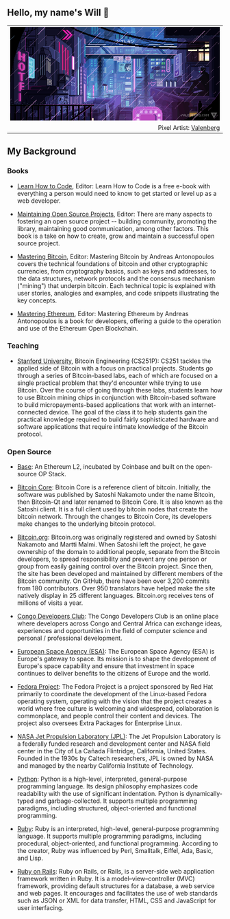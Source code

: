 ## Hello, my name's Will 👋
<table align="center">
  <tr>
    <td width="100%" align="center">
      <a href="https://wbnns.com/">
        <img src="https://github.com/wbnns/wbnns/raw/master/hello.gif">
      </a>
    </td>
  </tr>
  <tr>
    <td width="100%" align="right">
      Pixel Artist: <a href="https://www.deviantart.com/valenberg">Valenberg</a>
    </td>
  </tr>
</table>

## My Background

### Books

+ [Learn How to Code](https://howtocode.trek.io/), Editor: Learn How to Code is a free e-book with everything
  a person would need to know to get started or level up as a web developer.

+ [Maintaining Open Source
  Projects](https://books.thoughtbot.com/assets/maintaining-open-source-projects.pdf), Editor: There are many aspects to fostering
  an open source project -- building community, promoting the library,
maintaining good communication, among other factors. This book is a take on how
to create, grow and maintain a successful open source project.

+ [Mastering Bitcoin](https://github.com/bitcoinbook/bitcoinbook), Editor: Mastering Bitcoin by Andreas Antonopoulos covers
  the technical foundations of bitcoin and other cryptographic currencies, from
cryptography basics, such as keys and addresses, to the data structures, network
protocols and the consensus mechanism ("mining") that underpin bitcoin. Each
technical topic is explained with user stories, analogies and examples, and code
snippets illustrating the key concepts.

+ [Mastering Ethereum](https://github.com/ethereumbook/ethereumbook), Editor:  Mastering Ethereum by Andreas Antonopoulos is a
  book for developers, offering a guide to the operation and use of the Ethereum
Open Blockchain.

### Teaching

+ [Stanford University](https://crypto.stanford.edu/cs251_fall15/cs251p.html), Bitcoin Engineering (CS251P): CS251 tackles the applied
  side of Bitcoin with a focus on practical projects. Students go through a
series of Bitcoin-based labs, each of which are focused on a single practical
problem that they'd encounter while trying to use Bitcoin. Over the course of
going through these labs, students learn how to use Bitcoin mining chips in
conjunction with Bitcoin-based software to build micropayments-based
applications that work with an internet-connected device. The goal of the class
it to help students gain the practical knowledge required to build fairly
sophisticated hardware and software applications that require intimate knowledge
of the Bitcoin protocol.

### Open Source

+ [Base](https://base.org/): An Ethereum L2, incubated by Coinbase and built on the open-source OP Stack.

+ [Bitcoin Core](https://bitcoincore.org/): Bitcoin Core is a reference client of bitcoin. Initially, the software was
published by Satoshi Nakamoto under the name Bitcoin, then Bitcoin-Qt and later
renamed to Bitcoin Core. It is also known as the Satoshi client. It is a full
client used by bitcoin nodes that create the bitcoin network. Through the
changes to Bitcoin Core, its developers make changes to the underlying bitcoin
protocol.
 
+ [Bitcoin.org](https://bitcoin.org/): Bitcoin.org was originally registered and owned by Satoshi Nakamoto and Martti
Malmi. When Satoshi left the project, he gave ownership of the domain to
additional people, separate from the Bitcoin developers, to spread
responsibility and prevent any one person or group from easily gaining control
over the Bitcoin project. Since then, the site has been developed and maintained
by different members of the Bitcoin community. On GitHub, there have been over
3,200 commits from 180 contributors. Over 950 translators have helped make the
site natively display in 25 different languages. Bitcoin.org receives tens of
millions of visits a year.
 
+ [Congo Developers Club](https://congodevelopers.com/): The Congo Developers Club is an online place where developers across Congo and
Central Africa can exchange ideas, experiences and opportunities in the field of
computer science and personal / professional development.

+ [European Space Agency (ESA)](https://www.esa.int/): The European Space Agency (ESA) is Europe's gateway to space. Its mission is to
shape the development of Europe's space capability and ensure that investment in
space continues to deliver benefits to the citizens of Europe and the world.
 
+ [Fedora Project](https://getfedora.org/): The Fedora Project is a project sponsored by Red Hat primarily to coordinate the
development of the Linux-based Fedora operating system, operating with the
vision that the project creates a world where free culture is welcoming and
widespread, collaboration is commonplace, and people control their content and
devices. The project also oversees Extra Packages for Enterprise Linux.
 
+ [NASA Jet Propulsion Laboratory (JPL)](https://jpl.nasa.gov/): The Jet Propulsion Laboratory is a federally funded research and development
center and NASA field center in the City of La Cañada Flintridge, California,
United States. Founded in the 1930s by Caltech researchers, JPL is owned by NASA
and managed by the nearby California Institute of Technology.

+ [Python](https://python.org/): Python is a high-level, interpreted, general-purpose programming language. Its
design philosophy emphasizes code readability with the use of significant
indentation. Python is dynamically-typed and garbage-collected. It supports
multiple programming paradigms, including structured, object-oriented and
functional programming.
 
+ [Ruby](https://www.ruby-lang.org/): Ruby is an interpreted, high-level, general-purpose programming language. It
supports multiple programming paradigms, including procedural, object-oriented,
and functional programming. According to the creator, Ruby was influenced by
Perl, Smalltalk, Eiffel, Ada, Basic, and Lisp.
 
+ [Ruby on Rails](https://rubyonrails.org/): Ruby on Rails, or Rails, is a server-side web application framework written in
Ruby. It is a model–view–controller (MVC) framework, providing default
structures for a database, a web service and web pages. It encourages and
facilitates the use of web standards such as JSON or XML for data transfer,
HTML, CSS and JavaScript for user interfacing.
